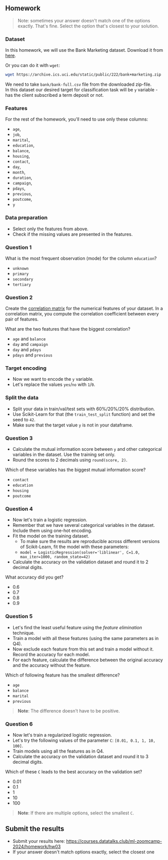 ## Homework

> Note: sometimes your answer doesn't match one of the options exactly. 
> That's fine. 
> Select the option that's closest to your solution.


### Dataset

In this homework, we will use the Bank Marketing dataset. Download it from [here](https://archive.ics.uci.edu/static/public/222/bank+marketing.zip).

Or you can do it with `wget`:

```bash
wget https://archive.ics.uci.edu/static/public/222/bank+marketing.zip
```

We need to take `bank/bank-full.csv` file from the downloaded zip-file.  
In this dataset our desired target for classification task will be `y` variable - has the client subscribed a term deposit or not. 

### Features

For the rest of the homework, you'll need to use only these columns:

* `age`,
* `job`,
* `marital`,
* `education`,
* `balance`,
* `housing`,
* `contact`,
* `day`,
* `month`,
* `duration`,
* `campaign`,
* `pdays`,
* `previous`,
* `poutcome`,
* `y`

### Data preparation

* Select only the features from above.
* Check if the missing values are presented in the features.

### Question 1

What is the most frequent observation (mode) for the column `education`?

- `unknown`
- `primary`
- `secondary`
- `tertiary`


### Question 2

Create the [correlation matrix](https://www.google.com/search?q=correlation+matrix) for the numerical features of your dataset. 
In a correlation matrix, you compute the correlation coefficient between every pair of features.

What are the two features that have the biggest correlation?

- `age` and `balance`
- `day` and `campaign`
- `day` and `pdays`
- `pdays` and `previous`


### Target encoding

* Now we want to encode the `y` variable.
* Let's replace the values `yes`/`no` with `1`/`0`.

### Split the data

* Split your data in train/val/test sets with 60%/20%/20% distribution.
* Use Scikit-Learn for that (the `train_test_split` function) and set the seed to `42`.
* Make sure that the target value `y` is not in your dataframe.

### Question 3

* Calculate the mutual information score between `y` and other categorical variables in the dataset. Use the training set only.
* Round the scores to 2 decimals using `round(score, 2)`.

Which of these variables has the biggest mutual information score?
  
- `contact`
- `education`
- `housing`
- `poutcome`


### Question 4

* Now let's train a logistic regression.
* Remember that we have several categorical variables in the dataset. Include them using one-hot encoding.
* Fit the model on the training dataset.
    - To make sure the results are reproducible across different versions of Scikit-Learn, fit the model with these parameters:
    - `model = LogisticRegression(solver='liblinear', C=1.0, max_iter=1000, random_state=42)`
* Calculate the accuracy on the validation dataset and round it to 2 decimal digits.

What accuracy did you get?

- 0.6
- 0.7
- 0.8
- 0.9


### Question 5 

* Let's find the least useful feature using the *feature elimination* technique.
* Train a model with all these features (using the same parameters as in Q4).
* Now exclude each feature from this set and train a model without it. Record the accuracy for each model.
* For each feature, calculate the difference between the original accuracy and the accuracy without the feature. 

Which of following feature has the smallest difference?

- `age`
- `balance`
- `marital`
- `previous`

> **Note**: The difference doesn't have to be positive.


### Question 6

* Now let's train a regularized logistic regression.
* Let's try the following values of the parameter `C`: `[0.01, 0.1, 1, 10, 100]`.
* Train models using all the features as in Q4.
* Calculate the accuracy on the validation dataset and round it to 3 decimal digits.

Which of these `C` leads to the best accuracy on the validation set?

- 0.01
- 0.1
- 1
- 10
- 100

> **Note**: If there are multiple options, select the smallest `C`.

## Submit the results

* Submit your results here: https://courses.datatalks.club/ml-zoomcamp-2024/homework/hw03
* If your answer doesn't match options exactly, select the closest one